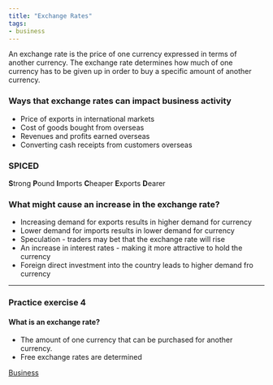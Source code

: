 ```yaml
---
title: "Exchange Rates"
tags:
- business
---
```


An exchange rate is the price of one currency expressed in terms of another currency. The exchange rate determines how much of one currency has to be given up in order to buy a specific amount of another currency.

### Ways that exchange rates can impact business activity

- Price of exports in international markets
- Cost of goods bought from overseas
- Revenues and profits earned overseas
- Converting cash receipts from customers overseas

### SPICED

**S**trong
**P**ound
**I**mports
**C**heaper
**E**xports
**D**earer

### What might cause an increase in the exchange rate?

- Increasing demand for exports results in higher demand for currency
- Lower demand for imports results in lower demand for currency
- Speculation - traders may bet that the exchange rate will rise
- An increase in interest rates - making it more attractive to hold the currency
- Foreign direct investment into the country leads to higher demand fro currency


---

### Practice exercise 4

#### What is an exchange rate?

- The amount of one currency that can be purchased for another currency.
- Free exchange rates are determined 


[Business](/Business)